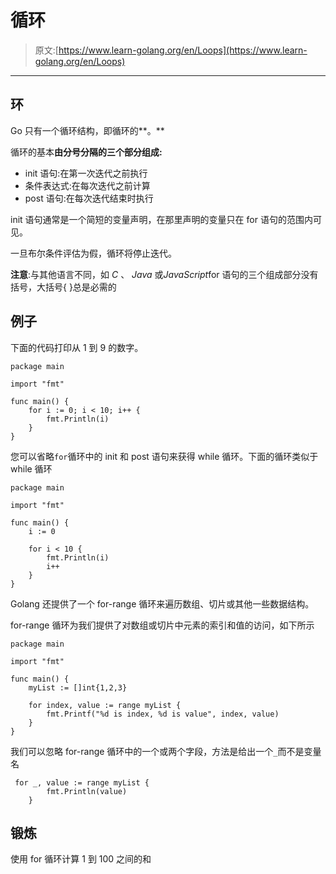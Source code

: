 # 循环

> 原文:[https://www.learn-golang.org/en/Loops](https://www.learn-golang.org/en/Loops)

* * *

## 环

Go 只有一个循环结构，即循环的**。**

循环的基本**由分号分隔的三个部分组成:**

*   init 语句:在第一次迭代之前执行
*   条件表达式:在每次迭代之前计算
*   post 语句:在每次迭代结束时执行

init 语句通常是一个简短的变量声明，在那里声明的变量只在 for 语句的范围内可见。

一旦布尔条件评估为假，循环将停止迭代。

**注意**:与其他语言不同，如 *C* 、 *Java* 或*JavaScript*for 语句的三个组成部分没有括号，大括号{ }总是必需的

## 例子

下面的代码打印从 1 到 9 的数字。

```
package main

import "fmt"

func main() {
    for i := 0; i < 10; i++ {
        fmt.Println(i)
    }
} 
```

您可以省略`for`循环中的 init 和 post 语句来获得 while 循环。下面的循环类似于 while 循环

```
package main

import "fmt"

func main() {
    i := 0

    for i < 10 {
        fmt.Println(i)
        i++
    }
} 
```

Golang 还提供了一个 for-range 循环来遍历数组、切片或其他一些数据结构。

for-range 循环为我们提供了对数组或切片中元素的索引和值的访问，如下所示

```
package main

import "fmt"

func main() {
    myList := []int{1,2,3}

    for index, value := range myList {
        fmt.Printf("%d is index, %d is value", index, value)
    }
} 
```

我们可以忽略 for-range 循环中的一个或两个字段，方法是给出一个`_`而不是变量名

```
 for _, value := range myList {
        fmt.Println(value)
    } 
```

## 锻炼

使用 for 循环计算 1 到 100 之间的和
